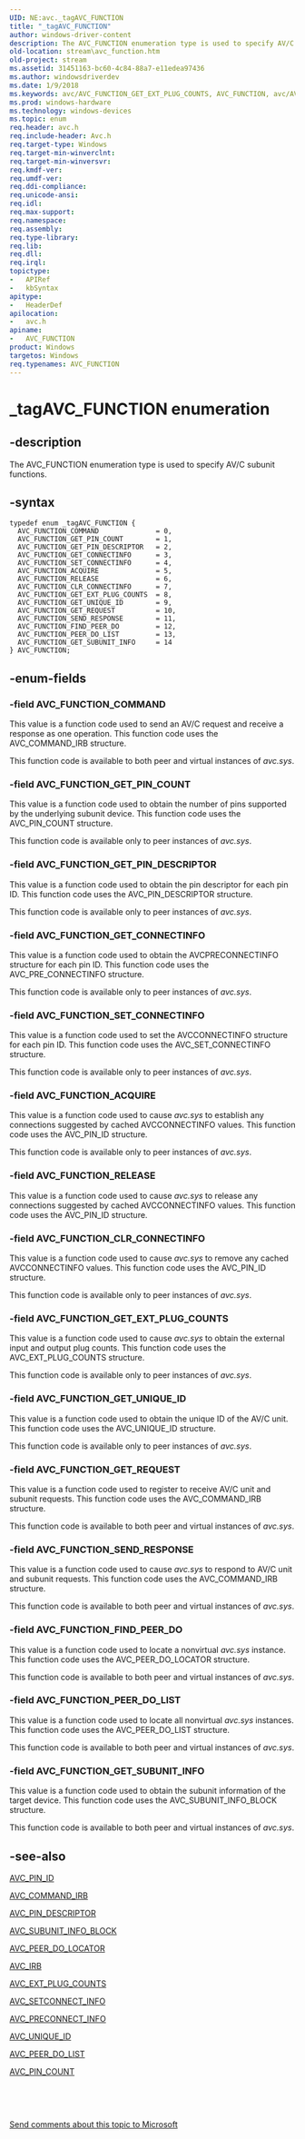```yaml
---
UID: NE:avc._tagAVC_FUNCTION
title: "_tagAVC_FUNCTION"
author: windows-driver-content
description: The AVC_FUNCTION enumeration type is used to specify AV/C subunit functions.
old-location: stream\avc_function.htm
old-project: stream
ms.assetid: 31451163-bc60-4c84-88a7-e11edea97436
ms.author: windowsdriverdev
ms.date: 1/9/2018
ms.keywords: avc/AVC_FUNCTION_GET_EXT_PLUG_COUNTS, AVC_FUNCTION, avc/AVC_FUNCTION_SET_CONNECTINFO, AVC_FUNCTION_COMMAND, avc/AVC_FUNCTION_COMMAND, avc/AVC_FUNCTION_GET_PIN_DESCRIPTOR, AVC_FUNCTION_GET_UNIQUE_ID, avc/AVC_FUNCTION_FIND_PEER_DO, avc/AVC_FUNCTION_GET_REQUEST, avc/AVC_FUNCTION_GET_SUBUNIT_INFO, AVC_FUNCTION_PEER_DO_LIST, AVC_FUNCTION_GET_REQUEST, avc/AVC_FUNCTION_GET_PIN_COUNT, avc/AVC_FUNCTION_ACQUIRE, avc/AVC_FUNCTION_PEER_DO_LIST, avcref_aa8add30-67c7-469c-ab3d-9173e7b4b91e.xml, AVC_FUNCTION_SET_CONNECTINFO, AVC_FUNCTION enumeration [Streaming Media Devices], AVC_FUNCTION_GET_CONNECTINFO, AVC_FUNCTION_GET_EXT_PLUG_COUNTS, avc/AVC_FUNCTION_CLR_CONNECTINFO, avc/AVC_FUNCTION_SEND_RESPONSE, avc/AVC_FUNCTION_GET_UNIQUE_ID, AVC_FUNCTION_ACQUIRE, AVC_FUNCTION_GET_SUBUNIT_INFO, stream.avc_function, AVC_FUNCTION_RELEASE, AVC_FUNCTION_GET_PIN_DESCRIPTOR, AVC_FUNCTION_FIND_PEER_DO, _tagAVC_FUNCTION, avc/AVC_FUNCTION_GET_CONNECTINFO, avc/AVC_FUNCTION, AVC_FUNCTION_CLR_CONNECTINFO, AVC_FUNCTION_SEND_RESPONSE, AVC_FUNCTION_GET_PIN_COUNT, avc/AVC_FUNCTION_RELEASE
ms.prod: windows-hardware
ms.technology: windows-devices
ms.topic: enum
req.header: avc.h
req.include-header: Avc.h
req.target-type: Windows
req.target-min-winverclnt: 
req.target-min-winversvr: 
req.kmdf-ver: 
req.umdf-ver: 
req.ddi-compliance: 
req.unicode-ansi: 
req.idl: 
req.max-support: 
req.namespace: 
req.assembly: 
req.type-library: 
req.lib: 
req.dll: 
req.irql: 
topictype:
-	APIRef
-	kbSyntax
apitype:
-	HeaderDef
apilocation:
-	avc.h
apiname:
-	AVC_FUNCTION
product: Windows
targetos: Windows
req.typenames: AVC_FUNCTION
---
```


# _tagAVC_FUNCTION enumeration


## -description


The AVC_FUNCTION enumeration type is used to specify AV/C subunit functions.


## -syntax


````
typedef enum _tagAVC_FUNCTION { 
  AVC_FUNCTION_COMMAND              = 0,
  AVC_FUNCTION_GET_PIN_COUNT        = 1,
  AVC_FUNCTION_GET_PIN_DESCRIPTOR   = 2,
  AVC_FUNCTION_GET_CONNECTINFO      = 3,
  AVC_FUNCTION_SET_CONNECTINFO      = 4,
  AVC_FUNCTION_ACQUIRE              = 5,
  AVC_FUNCTION_RELEASE              = 6,
  AVC_FUNCTION_CLR_CONNECTINFO      = 7,
  AVC_FUNCTION_GET_EXT_PLUG_COUNTS  = 8,
  AVC_FUNCTION_GET_UNIQUE_ID        = 9,
  AVC_FUNCTION_GET_REQUEST          = 10,
  AVC_FUNCTION_SEND_RESPONSE        = 11,
  AVC_FUNCTION_FIND_PEER_DO         = 12,
  AVC_FUNCTION_PEER_DO_LIST         = 13,
  AVC_FUNCTION_GET_SUBUNIT_INFO     = 14
} AVC_FUNCTION;
````


## -enum-fields




### -field AVC_FUNCTION_COMMAND

This value is a function code used to send an AV/C request and receive a response as one operation. This function code uses the AVC_COMMAND_IRB structure.

This function code is available to both peer and virtual instances of <i>avc.sys</i>.


### -field AVC_FUNCTION_GET_PIN_COUNT

This value is a function code used to obtain the number of pins supported by the underlying subunit device. This function code uses the AVC_PIN_COUNT structure.

This function code is available only to peer instances of <i>avc.sys</i>.


### -field AVC_FUNCTION_GET_PIN_DESCRIPTOR

This value is a function code used to obtain the pin descriptor for each pin ID. This function code uses the AVC_PIN_DESCRIPTOR structure.

This function code is available only to peer instances of <i>avc.sys</i>.


### -field AVC_FUNCTION_GET_CONNECTINFO

This value is a function code used to obtain the AVCPRECONNECTINFO structure for each pin ID. This function code uses the AVC_PRE_CONNECTINFO structure.

This function code is available only to peer instances of <i>avc.sys</i>.


### -field AVC_FUNCTION_SET_CONNECTINFO

This value is a function code used to set the AVCCONNECTINFO structure for each pin ID. This function code uses the AVC_SET_CONNECTINFO structure.

This function code is available only to peer instances of <i>avc.sys</i>.


### -field AVC_FUNCTION_ACQUIRE

This value is a function code used to cause <i>avc.sys</i> to establish any connections suggested by cached AVCCONNECTINFO values. This function code uses the AVC_PIN_ID structure.

This function code is available only to peer instances of <i>avc.sys</i>.


### -field AVC_FUNCTION_RELEASE

This value is a function code used to cause <i>avc.sys</i> to release any connections suggested by cached AVCCONNECTINFO values. This function code uses the AVC_PIN_ID structure.


### -field AVC_FUNCTION_CLR_CONNECTINFO

This value is a function code used to cause <i>avc.sys</i> to remove any cached AVCCONNECTINFO values. This function code uses the AVC_PIN_ID structure. 

This function code is available only to peer instances of <i>avc.sys</i>.


### -field AVC_FUNCTION_GET_EXT_PLUG_COUNTS

This value is a function code used to cause <i>avc.sys</i> to obtain the external input and output plug counts. This function code uses the AVC_EXT_PLUG_COUNTS structure.

This function code is available only to peer instances of <i>avc.sys</i>.


### -field AVC_FUNCTION_GET_UNIQUE_ID

This value is a function code used to obtain the unique ID of the AV/C unit. This function code uses the AVC_UNIQUE_ID structure.

This function code is available only to peer instances of <i>avc.sys</i>.


### -field AVC_FUNCTION_GET_REQUEST

This value is a function code used to register to receive AV/C unit and subunit requests. This function code uses the AVC_COMMAND_IRB structure.

This function code is available to both peer and virtual instances of <i>avc.sys</i>.


### -field AVC_FUNCTION_SEND_RESPONSE

This value is a function code used to cause <i>avc.sys</i> to respond to AV/C unit and subunit requests. This function code uses the AVC_COMMAND_IRB structure.

This function code is available to both peer and virtual instances of <i>avc.sys</i>.


### -field AVC_FUNCTION_FIND_PEER_DO

This value is a function code used to locate a nonvirtual <i>avc.sys</i> instance. This function code uses the AVC_PEER_DO_LOCATOR structure.

This function code is available to both peer and virtual instances of <i>avc.sys</i>.


### -field AVC_FUNCTION_PEER_DO_LIST

This value is a function code used to locate all nonvirtual <i>avc.sys</i> instances. This function code uses the AVC_PEER_DO_LIST structure.

This function code is available to both peer and virtual instances of <i>avc.sys</i>.


### -field AVC_FUNCTION_GET_SUBUNIT_INFO

This value is a function code used to obtain the subunit information of the target device. This function code uses the AVC_SUBUNIT_INFO_BLOCK structure.

This function code is available to both peer and virtual instances of <i>avc.sys</i>.


## -see-also

<a href="..\avc\ns-avc-_avc_pin_id.md">AVC_PIN_ID</a>

<a href="..\avc\ns-avc-_avc_command_irb.md">AVC_COMMAND_IRB</a>

<a href="..\avc\ns-avc-_avc_pin_descriptor.md">AVC_PIN_DESCRIPTOR</a>

<a href="..\avc\ns-avc-_avc_subunit_info_block.md">AVC_SUBUNIT_INFO_BLOCK</a>

<a href="..\avc\ns-avc-_avc_peer_do_locator.md">AVC_PEER_DO_LOCATOR</a>

<a href="..\avc\ns-avc-_avc_irb.md">AVC_IRB</a>

<a href="..\avc\ns-avc-_avc_ext_plug_counts.md">AVC_EXT_PLUG_COUNTS</a>

<a href="..\avc\ns-avc-_avc_setconnect_info.md">AVC_SETCONNECT_INFO</a>

<a href="..\avc\ns-avc-_avc_preconnect_info.md">AVC_PRECONNECT_INFO</a>

<a href="..\avc\ns-avc-_avc_unique_id.md">AVC_UNIQUE_ID</a>

<a href="..\avc\ns-avc-_avc_peer_do_list.md">AVC_PEER_DO_LIST</a>

<a href="..\avc\ns-avc-_avc_pin_count.md">AVC_PIN_COUNT</a>

 

 

<a href="mailto:wsddocfb@microsoft.com?subject=Documentation%20feedback [stream\stream]:%20AVC_FUNCTION enumeration%20 RELEASE:%20(1/9/2018)&amp;body=%0A%0APRIVACY STATEMENT%0A%0AWe use your feedback to improve the documentation. We don't use your email address for any other purpose, and we'll remove your email address from our system after the issue that you're reporting is fixed. While we're working to fix this issue, we might send you an email message to ask for more info. Later, we might also send you an email message to let you know that we've addressed your feedback.%0A%0AFor more info about Microsoft's privacy policy, see http://privacy.microsoft.com/en-us/default.aspx." title="Send comments about this topic to Microsoft">Send comments about this topic to Microsoft</a>

